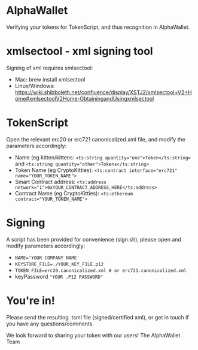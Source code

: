 # AlphaWallet
Verifying your tokens for TokenScript, and thus recognition in AlphaWallet.

# xmlsectool - xml signing tool
Signing of xml requires xmlsectool:
- Mac: brew install xmlsectool
- Linux/Windows: https://wiki.shibboleth.net/confluence/display/XSTJ2/xmlsectool+V2+Home#xmlsectoolV2Home-ObtainingandUsingxmlsectool

# TokenScript
Open the relevant erc20 or erc721 canonicalized.xml file, and modify the parameters accordingly:
- Name (eg kitten/kittens: `<ts:string quantity="one">Token</ts:string>` and `<ts:string quantity="other">Tokens</ts:string>`
- Token Name (eg CryptoKitties): `<ts:contract interface="erc721" name="YOUR_TOKEN_NAME">`
- Smart Contract address: `<ts:address network="1">0xYOUR_CONTRACT_ADDRESS_HERE</ts:address>`
- Contract Name (eg CryptoKitties): `<ts:ethereum contract="YOUR_TOKEN_NAME">`

# Signing
A script has been provided for convenience (sign.sh), please open and modify parameters accordingly:
- `NAME='YOUR COMPANY NAME'`
- `KEYSTORE_FILE=./YOUR_KEY_FILE.p12`
- `TOKEN_FILE=erc20.canonicalized.xml # or erc721.canonicalized.xml`
- keyPassword `"YOUR .P12 PASSWORD"`

# You're in!
Please send the resulting .tsml file (signed/certified xml), or get in touch if you have any questions/comments.

We look forward to sharing your token with our users!
The AlphaWallet Team
